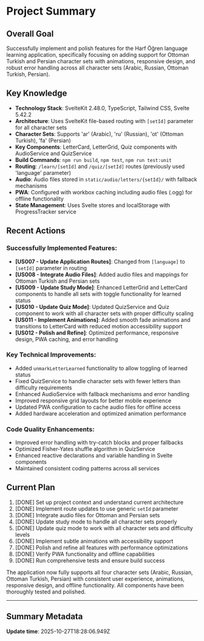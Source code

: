 # Project Summary

## Overall Goal
Successfully implement and polish features for the Harf Öğren language learning application, specifically focusing on adding support for Ottoman Turkish and Persian character sets with animations, responsive design, and robust error handling across all character sets (Arabic, Russian, Ottoman Turkish, Persian).

## Key Knowledge
- **Technology Stack**: SvelteKit 2.48.0, TypeScript, Tailwind CSS, Svelte 5.42.2
- **Architecture**: Uses SvelteKit file-based routing with `[setId]` parameter for all character sets
- **Character Sets**: Supports 'ar' (Arabic), 'ru' (Russian), 'ot' (Ottoman Turkish), 'fa' (Persian)
- **Key Components**: LetterCard, LetterGrid, Quiz components with AudioService and QuizService
- **Build Commands**: `npm run build`, `npm test`, `npm run test:unit`
- **Routing**: `/learn/[setId]` and `/quiz/[setId]` routes (previously used 'language' parameter)
- **Audio**: Audio files stored in `static/audio/letters/{setId}/` with fallback mechanisms
- **PWA**: Configured with workbox caching including audio files (.ogg) for offline functionality
- **State Management**: Uses Svelte stores and localStorage with ProgressTracker service

## Recent Actions
### Successfully Implemented Features:
- **[US007 - Update Application Routes]**: Changed from `[language]` to `[setId]` parameter in routing
- **[US008 - Integrate Audio Files]**: Added audio files and mappings for Ottoman Turkish and Persian sets
- **[US009 - Update Study Mode]**: Enhanced LetterGrid and LetterCard components to handle all sets with toggle functionality for learned status
- **[US010 - Update Quiz Mode]**: Updated QuizService and Quiz component to work with all character sets with proper difficulty scaling
- **[US011 - Implement Animations]**: Added smooth fade animations and transitions to LetterCard with reduced motion accessibility support
- **[US012 - Polish and Refine]**: Optimized performance, responsive design, PWA caching, and error handling

### Key Technical Improvements:
- Added `unmarkLetterLearned` functionality to allow toggling of learned status
- Fixed QuizService to handle character sets with fewer letters than difficulty requirements
- Enhanced AudioService with fallback mechanisms and error handling
- Improved responsive grid layouts for better mobile experience
- Updated PWA configuration to cache audio files for offline access
- Added hardware acceleration and optimized animation performance

### Code Quality Enhancements:
- Improved error handling with try-catch blocks and proper fallbacks
- Optimized Fisher-Yates shuffle algorithm in QuizService
- Enhanced reactive declarations and variable handling in Svelte components
- Maintained consistent coding patterns across all services

## Current Plan
1. [DONE] Set up project context and understand current architecture
2. [DONE] Implement route updates to use generic `setId` parameter
3. [DONE] Integrate audio files for Ottoman and Persian sets
4. [DONE] Update study mode to handle all character sets properly
5. [DONE] Update quiz mode to work with all character sets and difficulty levels
6. [DONE] Implement subtle animations with accessibility support
7. [DONE] Polish and refine all features with performance optimizations
8. [DONE] Verify PWA functionality and offline capabilities
9. [DONE] Run comprehensive tests and ensure build success

The application now fully supports all four character sets (Arabic, Russian, Ottoman Turkish, Persian) with consistent user experience, animations, responsive design, and offline functionality. All components have been thoroughly tested and polished.

---

## Summary Metadata
**Update time**: 2025-10-27T18:28:06.949Z 
